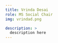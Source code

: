 ```yaml
---
title: Vrinda Desai
role: MS Social Chair
img: vrindad.png

description: >
  description here
---
```

